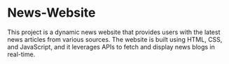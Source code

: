 # News-Website
This project is a dynamic news website that provides users with the latest news articles from various sources. The website is built using HTML, CSS, and JavaScript, and it leverages APIs to fetch and display news blogs in real-time.

